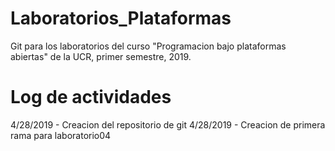 # Laboratorios_Plataformas
Git para los laboratorios del curso "Programacion bajo plataformas abiertas"
de la UCR, primer semestre, 2019.

# Log de actividades
4/28/2019 - Creacion del repositorio de git
4/28/2019 - Creacion de primera rama para laboratorio04
